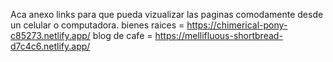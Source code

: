 Aca anexo links para que pueda vizualizar las paginas comodamente desde un celular o computadora.
bienes raices = https://chimerical-pony-c85273.netlify.app/
blog de cafe = https://mellifluous-shortbread-d7c4c6.netlify.app/

